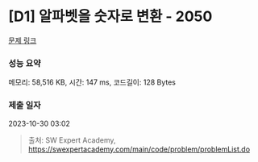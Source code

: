 # [D1] 알파벳을 숫자로 변환 - 2050 

[문제 링크](https://swexpertacademy.com/main/code/problem/problemDetail.do?contestProbId=AV5QLGxKAzQDFAUq) 

### 성능 요약

메모리: 58,516 KB, 시간: 147 ms, 코드길이: 128 Bytes

### 제출 일자

2023-10-30 03:02



> 출처: SW Expert Academy, https://swexpertacademy.com/main/code/problem/problemList.do